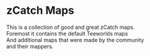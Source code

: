 # zCatch Maps
This is a collection of good and great zCatch maps.  
Foremost it contains the default Teeworlds maps  
And additional maps that were made by the community  
and their mappers.  
  
